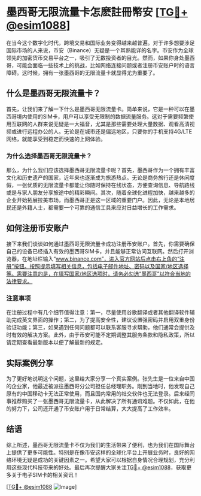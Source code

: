 # 墨西哥无限流量卡怎麽註冊幣安 [[TG💪+ @esim1088](https://t.me/s/esim1088)]

在当今这个数字化时代，跨境交易和国际业务变得越来越普遍。对于许多想要涉足国际市场的人来说，币安（Binance）无疑是一个耳熟能详的名字。币安作为全球领先的加密货币交易平台之一，吸引了无数投资者的目光。然而，如果你身处墨西哥，可能会面临一些技术上的挑战，比如网络连接问题或者注册币安账户时的语言障碍。这时候，拥有一张墨西哥的无限流量卡就显得尤为重要了。

## 什么是墨西哥无限流量卡？

首先，让我们来了解一下什么是墨西哥无限流量卡。简单来说，它是一种可以在墨西哥境内使用的SIM卡，用户可以享受无限制的数据流量服务。这对于需要频繁使用互联网的人群来说无疑是一大福音，尤其是那些需要处理大量数据、观看高清视频或进行远程办公的人。无论是在城市还是偏远地区，只要你的手机支持4G/LTE网络，就能享受到稳定而快速的上网体验。

### 为什么选择墨西哥无限流量卡？

那么，为什么我们应该选择墨西哥无限流量卡呢？首先，墨西哥作为一个拥有丰富文化和历史遗产的国家，近年来也逐渐成为旅游热点。无论是商务旅行还是休闲度假，一张优质的无限流量卡都能让你随时保持在线状态，方便查询信息、导航路线或是与家人朋友分享旅途中的精彩瞬间。其次，随着全球化进程加快，越来越多的企业开始拓展拉美市场，而墨西哥正是这一区域的重要门户。因此，无论是本地居民还是外籍人士，都需要一个可靠的通信工具来应对日益增长的工作需求。

## 如何注册币安账户

接下来我们谈谈如何通过墨西哥无限流量卡成功注册币安账户。首先，你需要确保自己的设备已经插入有效的墨西哥SIM卡，并且能够正常访问互联网。然后打开浏览器，在地址栏输入“www.binance.com”，进入官方网站后点击右上角的“注册”按钮。按照提示填写相关信息，包括电子邮件地址、密码以及国家/地区选择等。需要注意的是，在填写国家/地区选项时，请务必勾选“墨西哥”以符合当地的法律要求。

### 注意事项

在注册过程中有几个细节值得注意：第一，尽量使用谷歌翻译或者其他翻译软件辅助完成英文界面的操作；第二，为了提高安全性，建议设置强密码并启用双重身份验证功能；第三，如果遇到任何问题都可以联系客服寻求帮助，他们通常会提供及时有效的解决方案。此外，由于币安可能不定期调整其服务条款和隐私政策，所以请定期查看最新版本以便了解最新的规定。

## 实际案例分享

为了更好地说明这个问题，这里给大家分享一个真实案例。张先生是一位来自中国的企业家，他最近被派往墨西哥分公司担任总经理职务。刚到当地时，他发现自己原有的中国移动卡无法正常使用，而且国内常用的社交软件也无法登录。后来经同事推荐购买了一张墨西哥无限流量卡，从此解决了所有通讯难题。不仅如此，在他的努力下，公司还开通了币安账户用于日常结算，大大提高了工作效率。

## 结语

综上所述，墨西哥无限流量卡不仅为我们的生活带来了便利，也为我们在国际舞台上提供了更多可能性。特别是在像币安这样的全球化平台上开展业务时，良好的网络环境无疑是成功的关键因素之一。希望大家可以根据自身情况合理规划，充分利用这些现代科技带来的好处。最后再次提醒大家关注[TG💪+ @esim1088](https://t.me/s/esim1088)，获取更多关于电子SIM卡的相关资讯！

[[TG💪+ @esim1088](https://t.me/s/esim1088) ![Image](https://i.postimg.cc/4NQfJmqS/Snipaste-2025-05-13-00-14-12.png)]
